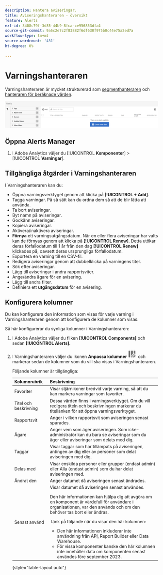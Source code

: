 ```yaml
---
description: Hantera aviseringar.
title: Aviseringshanteraren - översikt
feature: Alerts
exl-id: 3408c79f-3d85-44b9-8fca-ce956853dfa4
source-git-commit: 9a6c2e7c2f83882f6df630f975b0c44e75a2ed7a
workflow-type: tm+mt
source-wordcount: '431'
ht-degree: 0%

---
```


# Varningshanteraren

Varningshanteraren är mycket strukturerad som [segmenthanteraren](https://experienceleague.adobe.com/docs/analytics/components/segmentation/segmentation-workflow/seg-manage.html) och [hanteraren för beräknade värden](https://experienceleague.adobe.com/docs/analytics/components/calculated-metrics/calcmetric-workflow/cm-manager.html).

![](assets/alert-manager.png)

## Öppna Alerts Manager

1. I Adobe Analytics väljer du [!UICONTROL **Komponenter**] > [!UICONTROL **Varningar**].

## Tillgängliga åtgärder i Varningshanteraren

I Varningshanteraren kan du:

* Öppna varningsverktyget genom att klicka på **[!UICONTROL + Add]**.
* Tagga varningar. På så sätt kan du ordna dem så att de blir lätta att använda.
* Ta bort aviseringar.
* Byt namn på aviseringar.
* Godkänn aviseringar.
* Kopiera aviseringar.
* Aktivera/inaktivera aviseringar.
* **Förnya** ett varningsutgångsdatum. När en eller flera aviseringar har valts kan de förnyas genom att klicka på **[!UICONTROL Renew]**. Detta utökar deras förfallodatum till 1 år från den dag **[!UICONTROL Renew]** klickades på, oavsett deras ursprungliga förfallodatum.
* Exportera en varning till en CSV-fil.
* Redigera aviseringar genom att dubbelklicka på varningens titel.
* Sök efter aviseringar.
* Lägg till aviseringar i andra rapportsviter.
* Ange/ändra ägare för en avisering.
* Lägg till andra filter.
* Definiera ett **utgångsdatum** för en avisering.

## Konfigurera kolumner

Du kan konfigurera den information som visas för varje varning i Varningshanteraren genom att konfigurera de kolumner som visas.

Så här konfigurerar du synliga kolumner i Varningshanteraren:

1. I Adobe Analytics väljer du fliken **[!UICONTROL Components]** och sedan **[!UICONTROL Alerts]**.

1. I Varningshanteraren väljer du ikonen **Anpassa kolumner** ![Anpassa kolumner](assets/customize-columns-icon.png) och markerar sedan de kolumner som du vill ska visas i Varningshanteraren.

   Följande kolumner är tillgängliga:

   | Kolumnrubrik | Beskrivning |
   |---|---|
   | Favoriter | Visar stjärnikoner bredvid varje varning, så att du kan markera varningar som favoriter. <!-- For more information, see [Mark calculated metrics as favorites](/help/components/c-calcmetrics/c-workflow/cm-workflow/cm-favorite.md). --> |
   | Titel och beskrivning | Dessa värden finns i varningsverktyget. Om du vill redigera titeln och beskrivningen markerar du titellänken för att öppna varningsverktyget. |
   | Rapportsvit | Anger i vilken rapportsvit som aviseringen senast sparades. |
   | Ägare | Anger vem som äger aviseringen. Som icke-administratör kan du bara se aviseringar som du äger eller aviseringar som delats med dig. |
   | Taggar | Visar taggar som har tillämpats på aviseringen, antingen av dig eller av personer som delat aviseringen med dig. |
   | Delas med | Visar enskilda personer eller grupper (endast admin) eller Alla (endast admin) som du har delat aviseringen med. |
   | Ändrat den | Anger datumet då aviseringen senast ändrades. |
   | Senast använd | Visar datumet då aviseringen senast användes. <p>Den här informationen kan hjälpa dig att avgöra om en komponent är värdefull för användare i organisationen, var den används och om den behöver tas bort eller ändras.</p><p>Tänk på följande när du visar den här kolumnen:</p><ul><li>Den här informationen inkluderar inte användning från API, Report Builder eller Data Warehouse.</li><li>För vissa komponenter kanske den här kolumnen inte innehåller data om komponenten senast användes före september 2023.</li></ul> |

   {style="table-layout:auto"}
